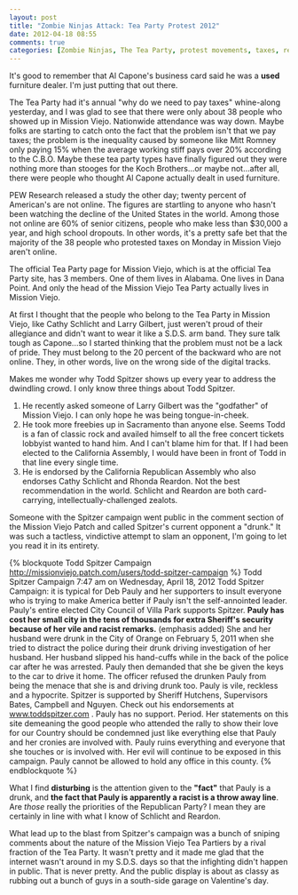 ```yaml
---
layout: post
title: "Zombie Ninjas Attack: Tea Party Protest 2012"
date: 2012-04-18 08:55
comments: true
categories: [Zombie Ninjas, The Tea Party, protest movements, taxes, republicans, Todd Spitzer, CRA, Cathy Schlicht]
---
```


It's good to remember that Al Capone's business card said he was a **used** furniture dealer. I'm just putting that out there.

The Tea Party had it's annual "why do we need to pay taxes" whine-along yesterday, and I was glad to see that there were only about 38 people who showed up in Mission Viejo. Nationwide attendance was way down. Maybe folks are starting to catch onto the fact that the problem isn't that we pay taxes; the problem is the inequality caused by someone like Mitt Romney only paying 15% when the average working stiff pays over 20% according to the C.B.O. Maybe these tea party types have finally figured out they were nothing more than stooges for the Koch Brothers...or maybe not...after all, there were people who thought Al Capone actually dealt in used furniture. 

<!-- more -->

PEW Research released a study the other day; twenty percent of American's are not online.  The figures are startling to anyone who hasn't been watching the decline of the United States in the world. Among those not online are 60% of senior citizens, people who make less than $30,000 a year, and high school dropouts.  In other words, it's a pretty safe bet that the majority of the 38 people who protested taxes on Monday in Mission Viejo aren't online. 

The official Tea Party page for Mission Viejo, which is at the official Tea Party site, has 3 members.  One of them lives in Alabama. One lives in Dana Point. And only the head of the Mission Viejo Tea Party actually lives in Mission Viejo.

At first I thought that the people who belong to the Tea Party in Mission Viejo, like Cathy Schlicht and Larry Gilbert, just weren't proud of their allegiance and didn't want to wear it like a S.D.S. arm band. They sure talk tough as Capone...so I started thinking that the problem  must not be a lack of pride. They must belong to the 20 percent of the backward who are not online.  They, in other words, live on the wrong side of the digital tracks.  

Makes me wonder why Todd Spitzer shows up every year to address the dwindling crowd.  I only know three things about Todd Spitzer.  

1. He recently asked someone of Larry Gilbert was the "godfather" of Mission Viejo. I can only hope he was being tongue-in-cheek.
2. He took more freebies up in Sacramento than anyone else.  Seems Todd is a fan of classic rock and availed himself to all the free concert tickets lobbyist wanted to hand him.  And I can't blame him for that. If I had been elected to the California Assembly, I would have been in front of Todd in that line every single time. 
3. He is endorsed by the California Republican Assembly who also endorses Cathy Schlicht and Rhonda Reardon.  Not the best recommendation in the world. Schlicht and Reardon are both card-carrying, intellectually-challenged zealots. 

Someone with the Spitzer campaign went public in the comment section of the Mission Viejo Patch and called Spitzer's current opponent a "drunk." It was such a tactless, vindictive attempt to slam an opponent, I'm going to let you read it in its entirety. 

{% blockquote Todd Spitzer Campaign http://missionviejo.patch.com/users/todd-spitzer-campaign %}
Todd Spitzer Campaign
7:47 am on Wednesday, April 18, 2012
Todd Spitzer Campaign: it is typical for Deb Pauly and her supporters to insult everyone who is trying to make America better if Pauly isn't the self-annointed leader. Pauly's entire elected City Council of Villa Park supports Spitzer. <strong>Pauly has cost her small city in the tens of thousands for extra Sheriff's security because of her vile and racist remarks.</strong> (emphasis added) She and her husband were drunk in the City of Orange on February 5, 2011 when she tried to distract the police during their drunk driving investigation of her husband. Her husband slipped his hand-cuffs while in the back of the police car after he was arrested. Pauly then demanded that she be given the keys to the car to drive it home. The officer refused the drunken Pauly from being the menace that she is and driving drunk too. Pauly is vile, reckless and a hypocrite. Spitzer is supported by Sheriff Hutchens, Supervisors Bates, Campbell and Nguyen. Check out his endorsements at www.toddspitzer.com . Pauly has no support. Period. Her statements on this site demeaning the good people who attended the rally to show their love for our Country should be condemned just like everything else that Pauly and her cronies are involved with. Pauly ruins everything and everyone that she touches or is involved with. Her evil will continue to be exposed in this campaign. Pauly cannot be allowed to hold any office in this county.
{% endblockquote %}

What I find **disturbing** is the attention given to the **"fact"** that Pauly is a drunk, and **the fact that Pauly is apparently a racist is a throw away line**. Are *those* really the priorities of the Republican Party? I mean they are certainly in line with what I know of Schlicht and Reardon. 

What lead up to the blast from Spitzer's campaign was a bunch of sniping comments about the nature of the Mission Viejo Tea Partiers by a rival fraction of the Tea Party.  It wasn't pretty and it made me glad that the internet wasn't around in my S.D.S. days so that the infighting didn't happen in public. That is never pretty.  And the public display is about as classy as rubbing out a bunch of guys in a south-side garage on Valentine's day.
